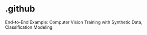 # .github
End-to-End Example: Computer Vision Training with Synthetic Data, Classification Modeling 
